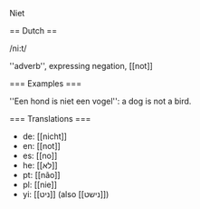 Niet

== Dutch ==

/ni:t/

''adverb'', expressing negation, [[not]]

=== Examples ===

''Een hond is niet een vogel'': a dog is not a bird.

=== Translations ===

* de: [[nicht]]
* en: [[not]]
* es: [[no]]
* he: [[לא]]
* pt: [[não]]
* pl: [[nie]]
* yi: [[ניט]] (also [[נישט]])